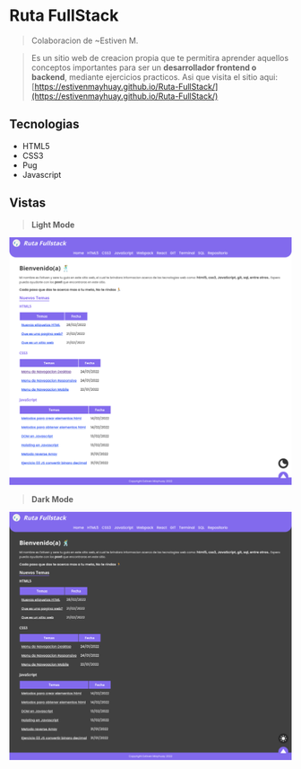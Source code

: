 # **Ruta FullStack**

> Colaboracion de ~Estiven M.

> Es un sitio web de creacion propia que te permitira aprender aquellos conceptos importantes para ser un **desarrollador frontend o backend**, mediante ejercicios practicos. Asi que visita el sitio aqui: [https://estivenmayhuay.github.io/Ruta-FullStack/](https://estivenmayhuay.github.io/Ruta-FullStack/)

## **Tecnologias**

- HTML5
- CSS3
- Pug
- Javascript

## **Vistas**

> **Light Mode**

![desktop](./docs/img/view_desktop_light.png)

> **Dark Mode**

![desktop](./docs/img/view_desktop_dark.png)
